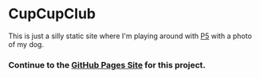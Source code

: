 # CupCupClub
This is just a silly static site where I'm playing around with [P5](http://p5js.org) with a
photo of my dog.

### Continue to the [GitHub Pages Site](http://samolds.github.io/cupcup) for this project.
